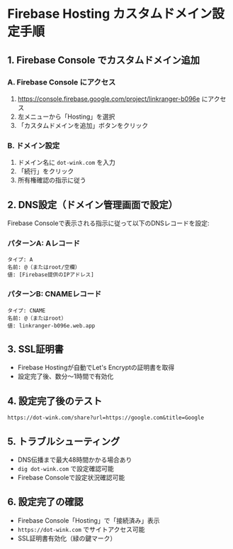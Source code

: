 # Firebase Hosting カスタムドメイン設定手順

## 1. Firebase Console でカスタムドメイン追加

### A. Firebase Console にアクセス
1. https://console.firebase.google.com/project/linkranger-b096e にアクセス
2. 左メニューから「Hosting」を選択
3. 「カスタムドメインを追加」ボタンをクリック

### B. ドメイン設定
1. ドメイン名に `dot-wink.com` を入力
2. 「続行」をクリック
3. 所有権確認の指示に従う

## 2. DNS設定（ドメイン管理画面で設定）

Firebase Consoleで表示される指示に従って以下のDNSレコードを設定:

### パターンA: Aレコード
```
タイプ: A
名前: @（またはroot/空欄）
値: [Firebase提供のIPアドレス]
```

### パターンB: CNAMEレコード
```
タイプ: CNAME  
名前: @（またはroot）
値: linkranger-b096e.web.app
```

## 3. SSL証明書
- Firebase Hostingが自動でLet's Encryptの証明書を取得
- 設定完了後、数分〜1時間で有効化

## 4. 設定完了後のテスト
```
https://dot-wink.com/share?url=https://google.com&title=Google
```

## 5. トラブルシューティング
- DNS伝播まで最大48時間かかる場合あり
- `dig dot-wink.com` で設定確認可能
- Firebase Consoleで設定状況確認可能

## 6. 設定完了の確認
- Firebase Console「Hosting」で「接続済み」表示
- `https://dot-wink.com` でサイトアクセス可能
- SSL証明書有効化（緑の鍵マーク）